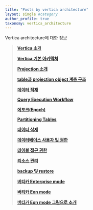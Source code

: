 ```yaml
---
title: "Posts by vertica architecture"
layout: single #category
author_profile: true
taxonomy: vertica_architecture
---
```

Vertica architecture에 대한 정보


> **[Vertica 소개](/vertica_architecture/Vertica_architecture_1000/)**  
> 
> **[Vertica 기본 아키텍처](/vertica_architecture/Vertica_architecture_1010/)**  
> 
> **[Projection 소개](/vertica_architecture/Vertica_architecture_1020/)**  
> 
> **[table과 projection object 계층 구조](/vertica_architecture/Vertica_architecture_1030/)**  
> 
> **[데이터 적재](/vertica_architecture/Vertica_architecture_1040/)**  
> 
> **[Query Execution Workflow](/vertica_architecture/Vertica_architecture_1050/)**  
> 
> **[에포크(Epoch)](/vertica_architecture/Vertica_architecture_1060/)**  
> 
> **[Partitioning Tables](/vertica_architecture/Vertica_architecture_1070/)**  
> 
> **[데이터 삭제](/vertica_architecture/Vertica_architecture_1080/)**  
> 
> **[데이터베이스 사용자 및 권한](/vertica_architecture/Vertica_architecture_1090/)**  
> 
> **[테이블 접근 권한](/vertica_architecture/Vertica_architecture_1100/)**  
> 
> **[리소스 관리](/vertica_architecture/Vertica_architecture_1110/)**  
> 
> **[backup 및 restore](/vertica_architecture/Vertica_architecture_1120/)**  
> 
> **[버티카 Enterprise mode](/vertica_architecture/Vertica_architecture_1130/)**  
> 
> **[버티카 Eon mode](/vertica_architecture/Vertica_architecture_1140/)**  
> 
> **[버티카 Eon mode 그림으로 소개](/vertica_architecture/Vertica_architecture_1141/)**  
> 







